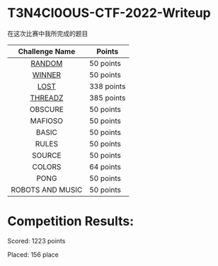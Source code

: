 # T3N4CI0OUS-CTF-2022-Writeup

在这次比赛中我所完成的题目

|                        Challenge Name                        | Points     |
| :----------------------------------------------------------: | ---------- |
| [RANDOM]() | 50 points  |
| [WINNER]() | 50 points  |
| [LOST]() | 338 points |
| [THREADZ]() | 385 points |
|                           OBSCURE                            | 50 points  |
|                           MAFIOSO                            | 50 points  |
|                            BASIC                             | 50 points  |
|                            RULES                             | 50 points  |
|                            SOURCE                            | 50 points  |
|                            COLORS                            | 64 points  |
|                             PONG                             | 50 points  |
|                       ROBOTS AND MUSIC                       | 50 points  |

# Competition Results:

Scored: 1223 points

Placed: 156 place
